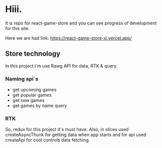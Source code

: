# Hiii.
It is repo for react-game-store and you can see progress of development for this site. 

Here we are had link: <https://react-game-store-xi.vercel.app/>

## Store technology
In this project I`m use Rawg API for data, RTK & query.

### Naming api`s
- get upcoming games
- get popular games
- get new games
- get games by name query

### RTK
So, redux for this project it`s must have. Also, in slices used createAsyncThunk for getting data when app starts and for api used createApi for cool controls data fetching.
